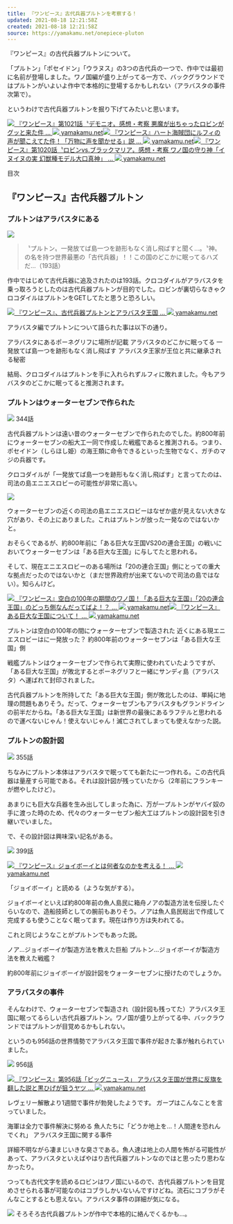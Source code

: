 ```yaml
---
title: 『ワンピース』古代兵器プルトンを考察する！
updated: 2021-08-18 12:21:58Z
created: 2021-08-18 12:21:58Z
source: https://yamakamu.net/onepiece-pluton
---
```


『ワンピース』の古代兵器プルトンについて。

「プルトン」「ポセイドン」「ウラヌス」の3つの古代兵の一つで、作中では最初に名前が登場しました。ワノ国編が盛り上がってる一方で、バックグラウンドではプルトンがいよいよ作中で本格的に登場するかもしれない（アラバスタの事件次第で）。

というわけで古代兵器プルトンを掘り下げてみたいと思います。

[![](https://yamakamu.net/wp-content/uploads/2021/08/2-9-320x180.jpg) 『ワンピース』第1021話〝デモニオ〟感想・考察 悪魔が出ちゃったロビンがグッと来た件  ...     ![](https://www.google.com/s2/favicons?domain=yamakamu.net)  yamakamu.net](https://yamakamu.net/onepiece1021)[![](https://yamakamu.net/wp-content/uploads/2021/08/1-2-320x180.jpg) 『ワンピース』ハート海賊団にルフィの声が聞こえてた件！「万物に声を聞かせる」説  ...     ![](https://www.google.com/s2/favicons?domain=yamakamu.net)  yamakamu.net](https://yamakamu.net/onepiece1020-koe)[![](https://yamakamu.net/wp-content/uploads/2021/08/1-1-320x180.jpg) 『ワンピース』第1020話〝ロビンvs.ブラックマリア〟感想・考察 ワノ国の守り神「イヌイヌの実 幻獣種モデル大口真神」  ...     ![](https://www.google.com/s2/favicons?domain=yamakamu.net)  yamakamu.net](https://yamakamu.net/onepiece1020)

目次

## 『ワンピース』古代兵器プルトン

### プルトンはアラバスタにある

![](https://yamakamu.net/wp-content/uploads/2021/08/1-17.jpg)
> 〝プルトン〟一発放てば島一つを跡形もなく消し飛ばすと聞く…。〝神〟の名を持つ世界最悪の「古代兵器」！！この国のどこかに眠ってるハズだ…（193話）

作中ではじめて古代兵器に追及されたのは193話。クロコダイルがアラバスタを乗っ取ろうとしたのは古代兵器プルトンが目的でした。ロビンが裏切らなきゃクロコダイルはプルトンをGETしてたと思うと恐ろしい。

[![](https://yamakamu.net/wp-content/themes/cocoon-master/images/no-image-160.png) 『ワンピース』、古代兵器プルトンとアラバスタ王国  ...     ![](https://www.google.com/s2/favicons?domain=yamakamu.net)  yamakamu.net](https://yamakamu.net/post-692)

アラバスタ編でプルトンについて語られた事は以下の通り。

アラバスタにあるポーネグリフに場所が記載
アラバスタのどこかに眠ってる
一発放てば島一つを跡形もなく消し飛ばす
アラバスタ王家が王位と共に継承される秘密

結局、クロコダイルはプルトンを手に入れられずルフィに敗れました。今もアラバスタのどこかに眠ってると推測されます。

### プルトンはウォーターセブンで作られた

![](https://yamakamu.net/wp-content/uploads/2021/08/2-18.jpg)
344話

古代兵器プルトンは遠い昔のウォーターセブンで作られたのでした。約800年前にウォーターセブンの船大工一同で作成した戦艦であると推測される。つまり、ポセイドン（しらほし姫）の海王類に命令できるといった生物でなく、ガチのマジの兵器です。

クロコダイルが「一発放てば島一つを跡形もなく消し飛ばす」と言ってたのは、司法の島エニエスロビーの可能性が非常に高い。

![](https://yamakamu.net/wp-content/uploads/2021/08/3-16.jpg)

ウォーターセブンの近くの司法の島エニエスロビーはなぜか底が見えない大きな穴があり、その上にありました。これはプルトンが放った一発なのではないかと。

おそらくであるが、約800年前に「ある巨大な王国VS20の連合王国」の戦いにおいてウォーターセブンは「ある巨大な王国」に与してたと思われる。

そして、現在エニエスロビーのある場所は「20の連合王国」側にとっての重大な拠点だったのではないかと（まだ世界政府が出来てないので司法の島ではない）。知らんけど。

[![](https://yamakamu.net/wp-content/uploads/2019/12/5-320x180.jpg) 『ワンピース』空白の100年の期間のワノ国！「ある巨大な王国」「20の連合王国」のどっち側なんだってばよ！？  ...     ![](https://www.google.com/s2/favicons?domain=yamakamu.net)  yamakamu.net](https://yamakamu.net/onepiece964-comment)[![](https://yamakamu.net/wp-content/uploads/2019/08/1-3-320x180.jpg) 『ワンピース』ある巨大な王国について！  ...     ![](https://www.google.com/s2/favicons?domain=yamakamu.net)  yamakamu.net](https://yamakamu.net/onepiecebigkingdom)

プルトンは空白の100年の間にウォーターセブンで製造された
近くにある現エニエスロビーはに一発放った？
約800年前のウォーターセブンは「ある巨大な王国」側

戦艦プルトンはウォーターセブンで作られて実際に使われていたようですが、「ある巨大な王国」が敗北するとポーネグリフと一緒にサンディ島（アラバスタ）へ運ばれて封印されました。

古代兵器プルトンを所持してた「ある巨大な王国」側が敗北したのは、単純に地理の問題もありそう。だって、ウォーターセブンもアラバスタもグランドラインの前半だからね。「ある巨大な王国」は新世界の最後にあるラフテルと思われるので運べないじゃん！使えないじゃん！滅亡されてしまっても使えなかった説。

### プルトンの設計図

![](https://yamakamu.net/wp-content/uploads/2020/12/6-2.jpg)
355話

ちなみにプルトン本体はアラバスタで眠ってても新たに一つ作れる。この古代兵器は量産すら可能である。それは設計図が残っていたから（2年前にフランキーが燃やしたけど）。

あまりにも巨大な兵器を生み出してしまった為に、万が一プルトンがヤバイ奴の手に渡った時のため、代々のウォーターセブン船大工はプルトンの設計図を引き継いでいました。

で、その設計図は興味深い記名がある。

![](https://yamakamu.net/wp-content/uploads/2020/02/11-1.jpg)
399話

[![](https://yamakamu.net/wp-content/uploads/2020/02/4-2-320x180.jpg) 『ワンピース』ジョイボーイとは何者なのかを考える！  ...     ![](https://www.google.com/s2/favicons?domain=yamakamu.net)  yamakamu.net](https://yamakamu.net/onepiecejoyboy)

「ジョイボーイ」と読める（ような気がする）。

ジョイボーイといえば約800年前の魚人島民に箱舟ノアの製造方法を伝授したぐらいなので、造船技師としての腕前もありそう。ノアは魚人島民総出で作成して完成するも使うことなく眠ってます。現在は作り方は失われてる。

これと同じようなことがプルトンでもあった説。

ノア…ジョイボーイが製造方法を教えた巨船
プルトン…ジョイボーイが製造方法を教えた戦艦？

約800年前にジョイボーイが設計図をウォーターセブンに授けたのでしょうか。

### アラバスタの事件

そんなわけで、ウォーターセブンで製造され（設計図も残ってた）アラバスタ王国に眠ってるらしい古代兵器プルトン。ワノ国が盛り上がってる中、バックラウンドではプルトンが目覚めるかもしれない。

というのも956話の世界情勢でアラバスタ王国で事件が起きた事が触れられていました。

![](https://yamakamu.net/wp-content/uploads/2019/09/4-16.gif)
956話

[![](https://yamakamu.net/wp-content/uploads/2019/09/9-320x180.jpg) 『ワンピース』第956話「ビッグニュース」 アラバスタ王国が世界に反旗を翻した説と黒ひげが狙うヤツ  ...     ![](https://www.google.com/s2/favicons?domain=yamakamu.net)  yamakamu.net](https://yamakamu.net/onepiece956)

レヴェリー解散より1週間で事件が勃発したようです。
ガープはこんなことを言っていました。

海軍は全力で事件解決に努める
魚人たちに「どうか地上を…！人間達を恐れんでくれ」
アラバスタ王国に関する事件

詳細不明ながら凄まじいきな臭さである。魚人達は地上の人間を怖がる可能性があって、アラバスタといえばやはり古代兵器プルトンなのではと思ったり思わなかったり。

つっても古代文字を読めるロビンはワノ国にいるので、古代兵器プルトンを目覚めさせられる事が可能なのはコブラしかいないんですけどね。流石にコブラがそんなことするとも思えない。アラバスタ事件の詳細が気になる。

![](https://yamakamu.net/wp-content/uploads/2020/05/12-8.jpg)
そろそろ古代兵器プルトンが作中で本格的に絡んでくるかも…。